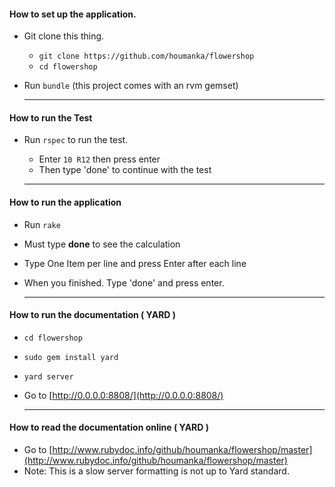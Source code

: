 #### How to set up the application.
 * Git clone this thing.
   * `git clone https://github.com/houmanka/flowershop`
   * `cd flowershop`
 * Run `bundle` (this project comes with an rvm gemset)
    
   _____________________________________________________

#### How to run the Test 
 * Run `rspec` to run the test. 
   * Enter `10 R12` then press enter
   * Then type 'done' to continue with the test
   
   _____________________________________________________

#### How to run the application 
 * Run `rake` 
 * Must type **done** to see the calculation
 * Type One Item per line and press Enter after each line 
 * When you finished. Type 'done' and press enter. 
    
   _____________________________________________________

#### How to run the documentation ( YARD ) 
 * `cd flowershop`
 * `sudo gem install yard`
 * `yard server`
 * Go to [http://0.0.0.0:8808/](http://0.0.0.0:8808/)  

    _____________________________________________________

#### How to read the documentation online ( YARD ) 
 * Go to [http://www.rubydoc.info/github/houmanka/flowershop/master](http://www.rubydoc.info/github/houmanka/flowershop/master)
 * Note: This is a slow server formatting is not up to Yard standard.

